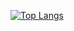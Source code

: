 
[![Top Langs](https://github-readme-stats.vercel.app/api/top-langs/?username=AlienEEE&langs_count=4&theme=gotham)](https://github.com/anuraghazra/github-readme-stats)





